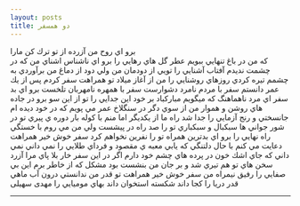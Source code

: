 ```yaml
---
layout: posts
title: دو همسفر
---
```


برو اي روح من آزرده از تو ترك كن مارا  
كه من در باغ تنهايي
ببويم عطر گل هاي رهايي را
برو اي ناشناس اشناي من
كه در چشمت نديدم آفتاب آشنايي را
تويي از دودمان من
ولي دود از دماغ من برآوردي
به چشمم تيره كردي روزهاي روشنايي را
من از آغاز ميلاد تو همراهت سفر كردم
پس از يك عمر دانستم
سفر با مردم نامرد دشوارست
سفر با همهره نامهربان تلخست
برو اي بد سفر اي مرد ناهماهنگ
كه ميگويم مباركباد بر خود اين جدايي را
تو از اين سو برو در جاده هاي روشن و هموار
من از سوي دگر در سنگلاخ عمر مي پويم
كه در خود ديده ام جانسختي و رنج آزمايي را
جدا شد راه ما از يكديگر اما
منم با كوله بار دوره ي پيري
تو در شور جواني ها سبكبال و سبكباري
تو را صد راه در پيشست
ولي من مي روم با خستگي راه نهايي را
برو اي بدترين همراه
تو را نفرين نخواهم كرد
سفر خوش خير همراهت
دعايت مي كنم با حال دلتنگي
كه يابي معبه ي مقصود و فرداي طلايي را
نمي داني نمي داني
كه جاي اشك خون در پرده هاي چشم خود دارم
اگر در اين سفر خار بلا پاي مرا آزرد
سخن هاي تو هم تيري شد و بر جان من بنشست
بود مشكل كه از خاطر برم اين بي صفايي را
رفيق نيمراه من
سفر خوش خير همراهت
تو قدر من ندانستي
درون آب ماهي قدر دريا را كجا داند
شكسته استخوان داند بهاي موميايي را
مهدی سهیلی


---

